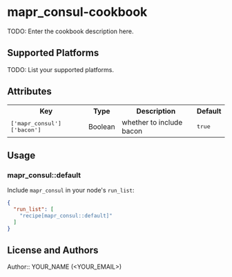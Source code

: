 # mapr_consul-cookbook

TODO: Enter the cookbook description here.

## Supported Platforms

TODO: List your supported platforms.

## Attributes

<table>
  <tr>
    <th>Key</th>
    <th>Type</th>
    <th>Description</th>
    <th>Default</th>
  </tr>
  <tr>
    <td><tt>['mapr_consul']['bacon']</tt></td>
    <td>Boolean</td>
    <td>whether to include bacon</td>
    <td><tt>true</tt></td>
  </tr>
</table>

## Usage

### mapr_consul::default

Include `mapr_consul` in your node's `run_list`:

```json
{
  "run_list": [
    "recipe[mapr_consul::default]"
  ]
}
```

## License and Authors

Author:: YOUR_NAME (<YOUR_EMAIL>)
